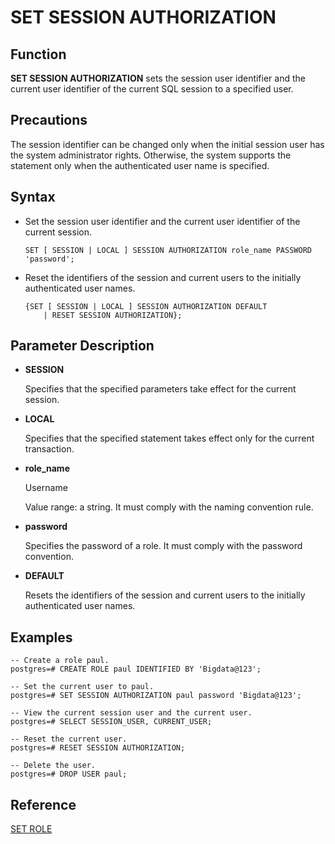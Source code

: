 # SET SESSION AUTHORIZATION<a name="EN-US_TOPIC_0242370653"></a>

## Function<a name="en-us_topic_0237122189_en-us_topic_0059778193_se24abe3c44f645b091e061c97d8957e7"></a>

**SET SESSION AUTHORIZATION**  sets the session user identifier and the current user identifier of the current SQL session to a specified user.

## Precautions<a name="en-us_topic_0237122189_en-us_topic_0059778193_s50bdb366a8344d82bd8877b075ead315"></a>

The session identifier can be changed only when the initial session user has the system administrator rights. Otherwise, the system supports the statement only when the authenticated user name is specified.

## Syntax<a name="en-us_topic_0237122189_en-us_topic_0059778193_s9c2df0ee86bb4fae9be40201b8ca286e"></a>

-   Set the session user identifier and the current user identifier of the current session.

    ```
    SET [ SESSION | LOCAL ] SESSION AUTHORIZATION role_name PASSWORD 'password';
    ```

-   Reset the identifiers of the session and current users to the initially authenticated user names.

    ```
    {SET [ SESSION | LOCAL ] SESSION AUTHORIZATION DEFAULT
        | RESET SESSION AUTHORIZATION};
    ```


## Parameter Description<a name="en-us_topic_0237122189_en-us_topic_0059778193_sb099078e31b74c4bb9d94876d02bc16e"></a>

-   **SESSION**

    Specifies that the specified parameters take effect for the current session.

-   **LOCAL**

    Specifies that the specified statement takes effect only for the current transaction.

-   **role\_name**

    Username

    Value range: a string. It must comply with the naming convention rule.

-   **password**

    Specifies the password of a role. It must comply with the password convention.

-   **DEFAULT**

    Resets the identifiers of the session and current users to the initially authenticated user names.


## Examples<a name="en-us_topic_0237122189_en-us_topic_0059778193_s6407418328e544dc8b8cfcf30db74af1"></a>

```
-- Create a role paul.
postgres=# CREATE ROLE paul IDENTIFIED BY 'Bigdata@123';

-- Set the current user to paul.
postgres=# SET SESSION AUTHORIZATION paul password 'Bigdata@123';

-- View the current session user and the current user.
postgres=# SELECT SESSION_USER, CURRENT_USER;

-- Reset the current user.
postgres=# RESET SESSION AUTHORIZATION;

-- Delete the user.
postgres=# DROP USER paul;
```

## Reference<a name="en-us_topic_0237122189_en-us_topic_0059778193_sc0f2308a64c2470aaac2c18b49a18e95"></a>

[SET ROLE](set-role.md)

